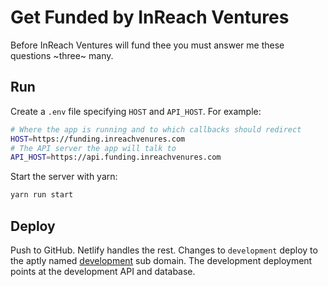# Get Funded by InReach Ventures

Before InReach Ventures will fund thee you must answer me these questions ~three~ many.

## Run

Create a `.env` file specifying `HOST` and `API_HOST`. For example:

```sh
# Where the app is running and to which callbacks should redirect
HOST=https://funding.inreachvenures.com
# The API server the app will talk to
API_HOST=https://api.funding.inreachvenures.com
```

Start the server with yarn:

```sh
yarn run start
```

## Deploy

Push to GitHub. Netlify handles the rest. Changes to `development` deploy to the aptly named [development](https://development.funding.inreachventures.com) sub domain. The development deployment points at the development API and database.
